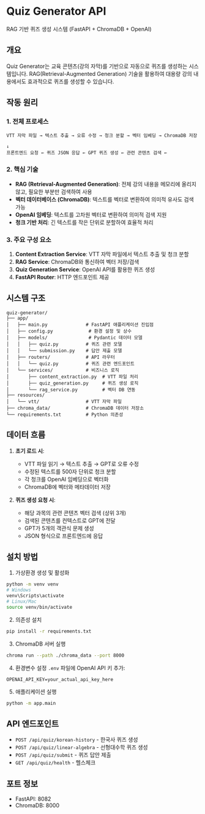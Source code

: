 # Quiz Generator API

RAG 기반 퀴즈 생성 시스템 (FastAPI + ChromaDB + OpenAI)

## 개요

Quiz Generator는 교육 콘텐츠(강의 자막)를 기반으로 자동으로 퀴즈를 생성하는 시스템입니다. RAG(Retrieval-Augmented Generation) 기술을 활용하여 대용량 강의 내용에서도 효과적으로 퀴즈를 생성할 수 있습니다.

## 작동 원리

### 1. 전체 프로세스
```
VTT 자막 파일 → 텍스트 추출 → 오류 수정 → 청크 분할 → 벡터 임베딩 → ChromaDB 저장
                                                                        ↓
프론트엔드 요청 ← 퀴즈 JSON 응답 ← GPT 퀴즈 생성 ← 관련 콘텐츠 검색 ←
```

### 2. 핵심 기술
- **RAG (Retrieval-Augmented Generation)**: 전체 강의 내용을 메모리에 올리지 않고, 필요한 부분만 검색하여 사용
- **벡터 데이터베이스 (ChromaDB)**: 텍스트를 벡터로 변환하여 의미적 유사도 검색 가능
- **OpenAI 임베딩**: 텍스트를 고차원 벡터로 변환하여 의미적 검색 지원
- **청크 기반 처리**: 긴 텍스트를 작은 단위로 분할하여 효율적 처리

### 3. 주요 구성 요소
1. **Content Extraction Service**: VTT 자막 파일에서 텍스트 추출 및 청크 분할
2. **RAG Service**: ChromaDB와 통신하여 벡터 저장/검색
3. **Quiz Generation Service**: OpenAI API를 활용한 퀴즈 생성
4. **FastAPI Router**: HTTP 엔드포인트 제공

## 시스템 구조

```
quiz-generator/
├── app/
│   ├── main.py              # FastAPI 애플리케이션 진입점
│   ├── config.py             # 환경 설정 및 상수
│   ├── models/               # Pydantic 데이터 모델
│   │   ├── quiz.py          # 퀴즈 관련 모델
│   │   └── submission.py    # 답안 제출 모델
│   ├── routers/             # API 라우터
│   │   └── quiz.py          # 퀴즈 관련 엔드포인트
│   └── services/            # 비즈니스 로직
│       ├── content_extraction.py  # VTT 파일 처리
│       ├── quiz_generation.py     # 퀴즈 생성 로직
│       └── rag_service.py         # 벡터 DB 연동
├── resources/
│   └── vtt/                 # VTT 자막 파일
├── chroma_data/             # ChromaDB 데이터 저장소
└── requirements.txt         # Python 의존성

```

## 데이터 흐름

1. **초기 로드 시**:
   - VTT 파일 읽기 → 텍스트 추출 → GPT로 오류 수정
   - 수정된 텍스트를 500자 단위로 청크 분할
   - 각 청크를 OpenAI 임베딩으로 벡터화
   - ChromaDB에 벡터와 메타데이터 저장

2. **퀴즈 생성 요청 시**:
   - 해당 과목의 관련 콘텐츠 벡터 검색 (상위 3개)
   - 검색된 콘텐츠를 컨텍스트로 GPT에 전달
   - GPT가 5개의 객관식 문제 생성
   - JSON 형식으로 프론트엔드에 응답

## 설치 방법

1. 가상환경 생성 및 활성화
```bash
python -m venv venv
# Windows
venv\Scripts\activate
# Linux/Mac
source venv/bin/activate
```

2. 의존성 설치
```bash
pip install -r requirements.txt
```

3. ChromaDB 서버 실행
```bash
chroma run --path ./chroma_data --port 8000
```

4. 환경변수 설정
`.env` 파일에 OpenAI API 키 추가:
```
OPENAI_API_KEY=your_actual_api_key_here
```

5. 애플리케이션 실행
```bash
python -m app.main
```

## API 엔드포인트

- `POST /api/quiz/korean-history` - 한국사 퀴즈 생성
- `POST /api/quiz/linear-algebra` - 선형대수학 퀴즈 생성
- `POST /api/quiz/submit` - 퀴즈 답안 제출
- `GET /api/quiz/health` - 헬스체크

## 포트 정보
- FastAPI: 8082
- ChromaDB: 8000